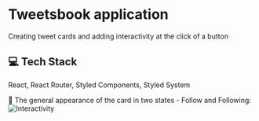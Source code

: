 # Tweetsbook application

Creating tweet cards and adding interactivity at the click of a button

## 💻 Tech Stack

React, React Router, Styled Components, Styled System

📌 The general appearance of the card in two states - Follow and Following:
![Interactivity](https://i.postimg.cc/2Sh97XHq/2023-04-18-13-12-26.png)
